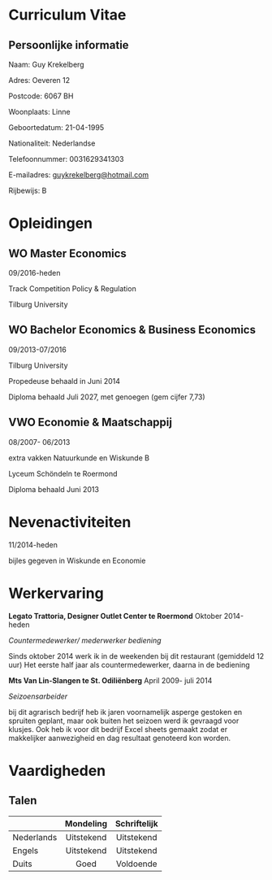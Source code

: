 Curriculum Vitae
====
Persoonlijke informatie
----
Naam:           Guy Krekelberg

Adres:          Oeveren 12

Postcode:       6067 BH

Woonplaats:     Linne

Geboortedatum:  21-04-1995

Nationaliteit:  Nederlandse

Telefoonnummer: 0031629341303

E-mailadres:    guykrekelberg@hotmail.com

Rijbewijs:      B

Opleidingen
====   
WO Master Economics
---
09/2016-heden

Track Competition Policy & Regulation

Tilburg University

  
WO Bachelor Economics & Business Economics 
----
09/2013-07/2016

Tilburg University

Propedeuse behaald in Juni 2014

Diploma behaald Juli 2027, met genoegen (gem cijfer 7,73)

  
VWO Economie & Maatschappij
----
08/2007- 06/2013

extra vakken Natuurkunde en Wiskunde B

Lyceum Schöndeln te Roermond

Diploma behaald Juni 2013

Nevenactiviteiten
====
11/2014-heden 

bijles gegeven in Wiskunde en Economie

Werkervaring
====

__Legato Trattoria, Designer Outlet Center te Roermond__
Oktober 2014-heden 

_Countermedewerker/ mederwerker bediening_ 

Sinds oktober 2014 werk ik in de weekenden bij dit restaurant (gemiddeld 12 uur)
Het eerste half jaar als countermedewerker, daarna in de bediening 

__Mts Van Lin-Slangen te St. Odiliënberg__
April 2009- juli 2014

_Seizoensarbeider_

bij dit agrarisch bedrijf heb ik jaren voornamelijk asperge gestoken en spruiten geplant, maar ook buiten het seizoen werd ik gevraagd voor klusjes. Ook heb ik voor dit bedrijf Excel sheets gemaakt zodat er makkelijker aanwezigheid en dag resultaat genoteerd kon worden.

Vaardigheden
====
Talen
---
|               | Mondeling     | Schriftelijk  |
| ------------- |:-------------:| :------------:|
| Nederlands    | Uitstekend    | Uitstekend    |
| Engels        | Uitstekend    | Uitstekend    |
| Duits         | Goed          | Voldoende     |



